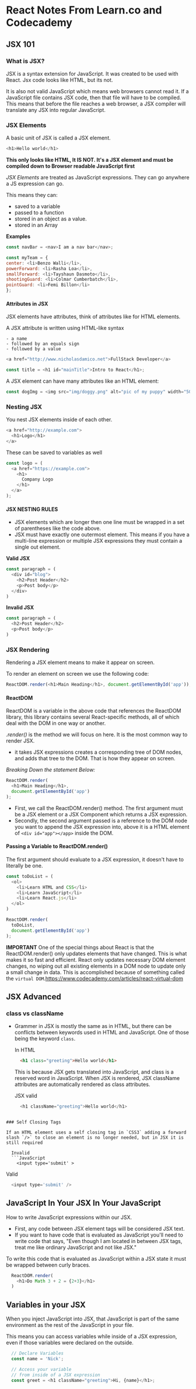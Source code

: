 # React Notes From Learn.co and Codecademy

## JSX 101

### What is JSX?
JSX is a syntax extension for JavaScript. It was created to be used with React. Jsx code looks like HTML, but its not.

It is also not valid JavaScript which means web browsers cannot read it. If a JavaScript file contains JSX code, then that file will have to be compiled. This means that before the file reaches a web browser, a JSX compiler will translate any JSX into regular JavaScript.

### JSX Elements

A basic unit of JSX is called a JSX element.
```JavaScript
<h1>Hello world</h1>
```
**This only looks like HTML, It IS NOT. It's a JSX element and must be compiled down to Browser readable JavaScript first**

*JSX Elements* are treated as JavaScript expressions. They can go anywhere a JS expression can go.

This means they can:
  - saved to a variable
  - passed to a function
  - stored in an object as a value.
  - stored in an Array

**Examples**
```JavaScript
const navBar = <nav>I am a nav bar</nav>;
```

```JavaScript
const myTeam = {
center: <li>Benzo Walli</li>,
powerForward: <li>Rasha Loa</li>,
smallForward: <li>Tayshaun Dasmoto</li>,
shootingGuard: <li>Colmar Cumberbatch</li>,
pointGuard: <li>Femi Billon</li>
};
```

#### Attributes in JSX

  JSX elements have attributes, think of attributes like for HTML elements.

  A JSX attribute is written using HTML-like syntax

    - a name
    - followed by an equals sign
    - followed by a value

  ```JavaScript
  <a href="http://www.nicholasdamico.net">FullStack Developer</a>

  const title = <h1 id="mainTitle">Intro to React</h1>;
  ```

  A JSX element can have many attributes like an HTML element:
  ```JavaScript
  const dogImg = <img src="img/doggy.png" alt="pic of my puppy" width="500px" height="500px" />;
  ```

### Nesting JSX

You nest JSX elements inside of each other.

```JavaScript
<a href="http://example.com">
  <h1>Logo</h1>
</a>
```

These can be saved to variables as well

```JavaScript
const logo = (
  <a href="https://example.com">
    <h1>
      Company Logo
    </h1>
  </a>
);
```

#### JSX NESTING RULES

- JSX elements which are longer then one line must be wrapped in a set of parentheses like the code above.
- JSX must have exactly one outermost element. This means if you have a multi-line expression or multiple JSX expressions they must contain a single out element.

**Valid JSX**
```JavaScript
const paragraph = (
  <div id="blog">
    <h2>Post Header</h2>
    <p>Post body</p>
  </div>
)
```

**Invalid JSX**
```JavaScript
const paragraph = (
  <h2>Post Header</h2>
  <p>Post body</p>
)
```


### JSX Rendering

Rendering a JSX element means to make it appear on screen.

To render an element on screen we use the following code:

```JavaScript
ReactDOM.render(<h1>Main Heading</h1>, document.getElementById('app'));
```

#### ReactDOM

  ReactDOM is a variable in the above code that references the ReactDOM library, this library contains several React-specific methods, all of which deal with the DOM in one way or another.

  *.render()* is the method we will focus on here. It is the most common way to render JSX.
  - it takes JSX expressions creates a corresponding tree of DOM nodes, and adds that tree to the DOM. That is how they appear on screen.

  *Breaking Down the statement Below:*
  ```JavaScript
  ReactDOM.render(
    <h1>Main Heading</h1>,
    document.getElementById('app')
  );
  ```

  - First, we call the ReactDOM.render() method. The first argument must be a JSX element or a JSX Component which returns a JSX expression.
  - Secondly, the second argument passed is a reference to the DOM node you want to append the JSX expression into, above it is a HTML element of `<div id="app"></app>` inside the DOM.


#### Passing a Variable to ReactDOM.render()

The first argument should evaluate to a JSX expression, it doesn't have to literally be one.

```JavaScript
const toDoList = (
  <ol>
    <li>Learn HTML and CSS</li>
    <li>Learn JavaScript</li>
    <li>Learn React.js</li>
  </ol>
)

ReactDOM.render(
  toDoList,
  document.getElementById('app')
);
```

**IMPORTANT**
  One of the special things about React is that the ReactDOM.render() only updates elements that have changed. This is what makes it so fast and efficient. React only updates necessary DOM element changes, no wiping out all existing elements in a DOM node to update only a small change in data. This is accomplished because of something called the `virtual DOM`.https://www.codecademy.com/articles/react-virtual-dom

## JSX Advanced

### class vs className
  - Grammer in JSX is mostly the same as in HTML, but there can be conflicts between keywords used in HTML and JavaScript. One of those being the keyword `class`.

    In HTML
    ```HTML
      <h1 class="greeting">Hello world</h1>
    ```

    This is because JSX gets translated into JavaScript, and class is a reserved word in JavaScript.
    When JSX is rendered, JSX className attributes are automatically rendered as class attributes.

    JSX valid
    ```JavaScript
      <h1 className="greeting">Hello world</h1>
```

### Self Closing Tags

If an HTML element uses a self closing tag in `CSS3` adding a forward slash `/>` to close an element is no longer needed, but in JSX it is still required

  Invalid
  ```JavaScript
    <input type='submit' >
  ```

  Valid
  ```JavaScript
    <input type='submit' />
  ```


## JavaScript In Your JSX In Your JavaScript

  How to write JavaScript expressions within our JSX.

  - First, any code between JSX element tags will be considered JSX text.
  - If you want to have code that is evaluated as JavaScript you'll need to write code that says, "Even though I am located in between JSX tags, treat me like ordinary JavaScript and not like JSX."

  To write this code that is evaluated as JavaScript within a JSX state it must be wrapped between curly braces.

```JavaScript
  ReactDOM.render(
    <h1>Do Math 3 + 2 = {2+3}</h1>
  )
```

## Variables in your JSX

When you inject JavaScript into JSX, that JavaScript is part of the same environment as the rest of the JavaScript in your file.

This means you can access variables while inside of a JSX expression, even if those variables were declared on the outside.

```JavaScript
  // Declare Variables
  const name = 'Nick';

  // Access your variable
  // from inside of a JSX expression
  const greet = <h1 className="greeting">Hi, {name}</h1>;
```
